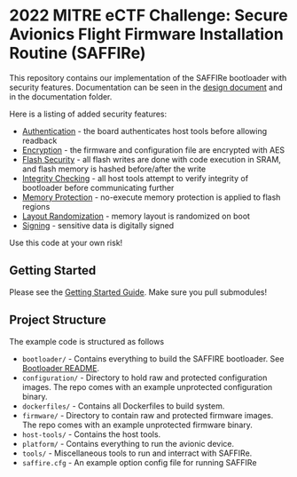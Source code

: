 # 2022 MITRE eCTF Challenge: Secure Avionics Flight Firmware Installation Routine (SAFFIRe)
This repository contains our implementation of the SAFFIRe bootloader with security features. Documentation can be seen in the [design document](design_document.pdf) and in the documentation folder.

Here is a listing of added security features:
- [Authentication](documentation/authentication.md) - the board authenticates host tools before allowing readback
- [Encryption](documentation/encryption.md) - the firmware and configuration file are encrypted with AES
- [Flash Security](documentation/flash_trampoline.md) - all flash writes are done with code execution in SRAM, and flash memory is hashed before/after the write
- [Integrity Checking](documentation/integrity.md) - all host tools attempt to verify integrity of bootloader before communicating further
- [Memory Protection](documentation/mpu.md) - no-execute memory protection is applied to flash regions
- [Layout Randomization](documentation/randomization.md) - memory layout is randomized on boot
- [Signing](documentation/signatures.md) - sensitive data is digitally signed

Use this code at your own risk!

## Getting Started
Please see the [Getting Started Guide](getting_started.md).
Make sure you pull submodules!

## Project Structure
The example code is structured as follows

* `bootloader/` - Contains everything to build the SAFFIRE bootloader. See [Bootloader README](bootloader/README.md).
* `configuration/` - Directory to hold raw and protected configuration images. The repo comes with an example unprotected configuration binary.
* `dockerfiles/` - Contains all Dockerfiles to build system.
* `firmware/` - Directory to contain raw and protected firmware images. The repo comes with an example unprotected firmware binary.
* `host-tools/` - Contains the host tools.
* `platform/` - Contains everything to run the avionic device.
* `tools/` - Miscellaneous tools to run and interract with SAFFIRe.
* `saffire.cfg` - An example option config file for running SAFFIRe

